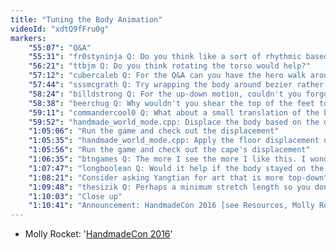 ```yaml
---
title: "Tuning the Body Animation"
videoId: "xdtQ9fFru0g"
markers:
    "55:07": "Q&A"
    "55:31": "fr0styninja Q: Do you think like a sort of rhythmic based movement where the hero would have to wait a bit before being able to move again (say he's getting ready for a jump instead of stamina-lessly jumping around non-stop) could perhaps help in this situation? Realise it's a design decision and might not be what you're looking for, but perhaps you haven't entertained the idea"
    "56:21": "ttbjm Q: Do you think rotating the torso would help?"
    "57:12": "cubercaleb Q: For the Q&A can you have the hero walk around on a live loop?"
    "57:44": "sssmcgrath Q: Try wrapping the body around bezier rather than just linear stretching?"
    "58:24": "billdstrong Q: For the up-down motion, couldn't you forgo the stretch, and have a jump of each part?"
    "58:38": "beerchug Q: Why wouldn't you shear the top of the feet to stay under the moving body?"
    "59:11": "commandercool0 Q: What about a small translation of the body before and after the jump, say 10%-20% of the distance between adjacent dots?"
    "59:52": "handmade_world_mode.cpp: Displace the body based on the distance of the head from the nearest traversable point"
    "1:05:06": "Run the game and check out the displacement"
    "1:05:35": "handmade_world_mode.cpp: Apply the floor displacement only to the cape"
    "1:05:56": "Run the game and check out the cape's displacement"
    "1:06:35": "btngames Q: The more I see the more I like this. I wonder whether a subtle head bob may add a feeling of believability. Just a thought"
    "1:07:47": "longboolean Q: Would it help if the body stayed on the tile, but the cape was positioned between the body and the head?"
    "1:08:21": "Consider asking Yangtian for art that is more top-down"
    "1:09:48": "thesizik Q: Perhaps a minimum stretch length so you don't get disappearing bitmaps while moving down?"
    "1:10:03": "Close up"
    "1:10:41": "Announcement: HandmadeCon 2016 [see Resources, Molly Rocket]"
---
```


* Molly Rocket: '[HandmadeCon 2016](http://mollyrocket.com/news_0033.html)'
